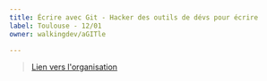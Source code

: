 ```yaml
---
title: Écrire avec Git - Hacker des outils de dévs pour écrire
label: Toulouse - 12/01
owner: walkingdev/aGITle

---
```


> [Lien vers l'organisation](http://walkingdev.fr)

